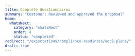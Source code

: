 ```yaml
---
title: Complete Questionnaires
summary: "Customer: Reviewed and approved the proposal"
home:
  whatsNext:
    category: "whatsNext"
    order: 4
    status: "completed"
redirect: "/expectations/compliance-readiness/soc2-plans/"
draft: true
---
```


